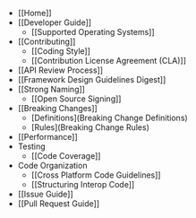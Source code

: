 * [[Home]]
* [[Developer Guide]]
    * [[Supported Operating Systems]]
 * [[Contributing]]
 	* [[Coding Style]]
    * [[Contribution License Agreement (CLA)]]
 * [[API Review Process]]
 * [[Framework Design Guidelines Digest]]
 * [[Strong Naming]]
    * [[Open Source Signing]]
 * [[Breaking Changes]]
    * [Definitions](Breaking Change Definitions)
    * [Rules](Breaking Change Rules)
 * [[Performance]]
 * Testing
    * [[Code Coverage]]
 * Code Organization
    * [[Cross Platform Code Guidelines]]
    * [[Structuring Interop Code]]
* [[Issue Guide]]
* [[Pull Request Guide]]